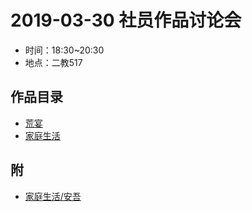 # 2019-03-30 社员作品讨论会

- 时间：18:30~20:30
- 地点：二教517

## 作品目录

- [荒宴](荒宴.md)
- [家庭生活](家庭生活.md)

## 附

- [家庭生活/安吾](家庭生活-安吾.md)